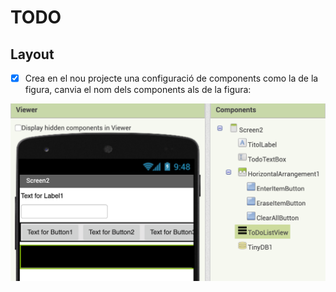 # TODO

## Layout

* [x] Crea en el nou projecte una configuració de components como la de la figura, canvia el nom dels components als de la figura:

![](../.gitbook/assets/captura-de-pantalla-2020-02-11-a-les-17.27.49.png)

